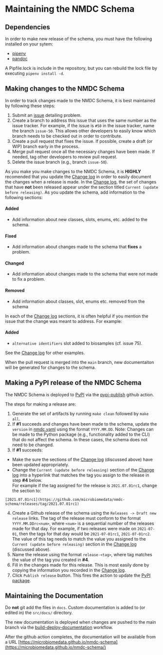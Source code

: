# Maintaining the NMDC Schema
## Dependencies
In order to make new release of the schema, you must have the following installed on your sytem:
- [pipenv](https://pypi.org/project/pipenv/)
- [pandoc](https://pandoc.org/installing.html)

A Pipfile.lock is include in the repository, but you can rebuild the lock file by executing `pipenv install -d`.

## Making changes to the NMDC Schema
In order to track changes made to the NMDC Schema, it is best maintained by following these steps:
1. Submit an [issue](https://github.com/microbiomedata/nmdc-schema/issues) detailing problem.
2. Create a branch to address this issue that uses the same number as the issue tracker. For example, if the issue is `#50` in the issue tracker, name the branch `issue-50`. This allows other developers to easily know which branch needs to be checked out in order to contribute.
3. Create a pull request that fixes the issue. If possible, create a draft (or WIP) branch early in the process.
4. Merge pull request once all the necessary changes have been made. If needed, tag other developers to review pull request. 
5. Delete the issue branch (e.g., branch `issue-50`).

As you make you make changes to the NMDC Schema, it is **HIGHLY** recomended that you update the [Change log](https://github.com/microbiomedata/nmdc-schema/blob/main/CHANGELOG.md) in order to easily document the changes when a release is made. In the [Change log](https://github.com/microbiomedata/nmdc-schema/blob/main/CHANGELOG.md), the set of changes that have **not** been released appear under the section titled `Current (update before releasing)`. As you update the schema, add information to the following sections:
#### Added
  - Add information about new classes, slots, enums, etc. added to the schema.
#### Fixed
  - Add information about changes made to the schema that **fixes** a problem.
#### Changed 
  - Add information about changes made to the schema that were not made to fix a problem.
#### Removed
  - Add information about classes, slot, enums etc. removed from the schema

In each of the [Change log](https://github.com/microbiomedata/nmdc-schema/blob/main/CHANGELOG.md) sections, it is often helpful if you mention the issue that the change was meant to address. For example:  
#### Added
  - `alternative identifiers` slot added to biosamples (cf. issue 75).

See the [Change log](https://github.com/microbiomedata/nmdc-schema/blob/main/CHANGELOG.md) for other examples.

When the pull request is merged into the `main` branch, new documentaiton will be generated for changes to the schema.

## Making a PyPI release of the NMDC Schema

The NMDC Schema is deployed to [PyPI](https://pypi.org/project/nmdc-schema/) via the [pypi-publish](https://github.com/microbiomedata/nmdc-schema/blob/main/.github/workflows/pypi-publish.yml) github action.

The steps for making a release are:
1. Generate the set of artifacts by running `make clean` followed by `make all`.
2. If **#1** succeeds and changes have been made to the schema, update the `version` in [nmdc.yaml](https://github.com/microbiomedata/nmdc-schema/blob/main/src/schema/nmdc.yaml) using the format `YYYY.MM.DD`. Note: Changes can be made to the Python package (e.g., functionality added to the CLI) that do not affect the schema. In these cases, the schema does not need to be changed.
3. If **#1** succeeds:
  * Make the sure the sections of the [Change log](https://github.com/microbiomedata/nmdc-schema/blob/main/CHANGELOG.md) (discussed above) have been updated appropriately.
  * Change the `Current (update before releasing)` section of the [Change log](https://github.com/microbiomedata/nmdc-schema/blob/main/CHANGELOG.md) into a hyperlink that matches the tag you assign to the release in step **#4** below.  
  For example if the tag assigned for the release is `2021.07.01rc1`, change the section to:  
  ```
  [2021.07.01rc1](https://github.com/microbiomedata/nmdc-schema/releases/tag/2021.07.01rc1)
  ```
4. Create a Github release of the schema using the `Releases -> Draft new release` links. The tag of the release must conform to the format `YYYY.MM.DDrc<num>`, where `<num>` is a sequential number of the releases made for that day. For example, if two releases were made on `2021-07-01`, then the tags for that day would be `2021-07-01rc1`, `2021-07-01rc2`. The value of this tag needs to match the value you assigned to the `Current (update before releasing)` section in the [Change log](https://github.com/microbiomedata/nmdc-schema/blob/main/CHANGELOG.md) (discussed above).
5. Name the release using the format `release-<tag>`, where tag matches the value of the tag you created in **#4**.
6. Fill in the changes made for this release. This is most easily done by copying the information you recorded in the [Change log](https://github.com/microbiomedata/nmdc-schema/blob/main/CHANGELOG.md).
7. Click `Publish release` button. This fires the action to update the [PyPI package](https://pypi.org/project/nmdc-schema/).


## Maintaining the Documentation
Do **not** git add the files in `docs`. Custom documentation is added to (or edited in) the `src/docs/` directory.

The new documentation is deployed when changes are pushed to the main branch via the [build-deploy-documentation](https://github.com/microbiomedata/nmdc-schema/blob/main/.github/workflows/build-deploy-documentation.yaml) workflow.


After the github action completes, the documentation will be available from a URL [https://microbiomedata.github.io/nmdc-schema](https://microbiomedata.github.io/nmdc-schema/)

